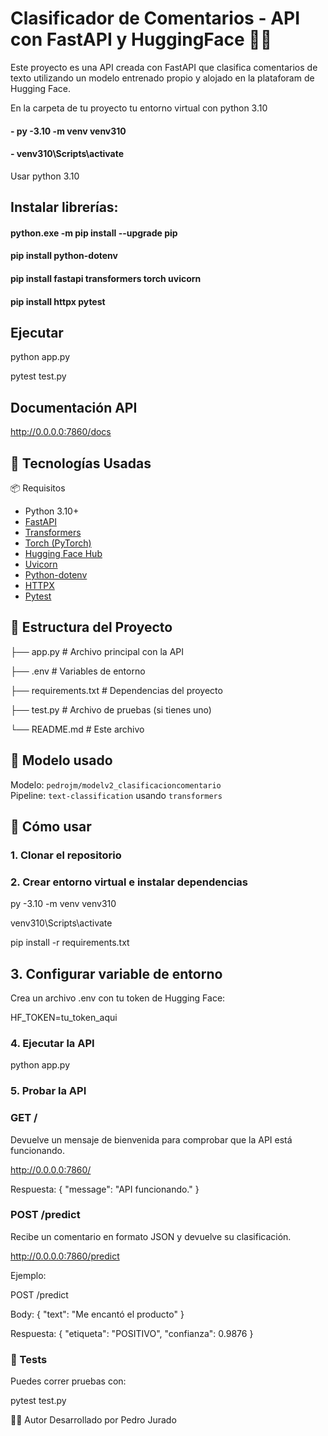 # Clasificador de Comentarios - API con FastAPI y HuggingFace 🤖🚀

Este proyecto es una API creada con FastAPI que clasifica comentarios de texto utilizando un modelo entrenado propio y alojado en la plataforam de Hugging Face.

En la carpeta de tu proyecto tu entorno virtual con python 3.10

#### - py -3.10 -m venv venv310
#### - venv310\Scripts\activate
Usar python 3.10

## Instalar librerías:
#### python.exe -m pip install --upgrade pip   
#### pip install python-dotenv
#### pip install fastapi transformers torch uvicorn
#### pip install httpx pytest

## Ejecutar 
python app.py

pytest test.py

## Documentación API
http://0.0.0.0:7860/docs  

## 🚀 Tecnologías Usadas
📦 Requisitos
- Python 3.10+
- [FastAPI](https://fastapi.tiangolo.com/)
- [Transformers](https://huggingface.co/docs/transformers/)
- [Torch (PyTorch)](https://pytorch.org/)
- [Hugging Face Hub](https://huggingface.co/)
- [Uvicorn](https://www.uvicorn.org/)
- [Python-dotenv](https://pypi.org/project/python-dotenv/)
- [HTTPX](https://www.python-httpx.org/)
- [Pytest](https://docs.pytest.org/)

## 📁 Estructura del Proyecto
├── app.py # Archivo principal con la API

├── .env # Variables de entorno 
 
├── requirements.txt # Dependencias del proyecto
 
├── test.py # Archivo de pruebas (si tienes uno)
 
└── README.md # Este archivo
 
## 🧠 Modelo usado
Modelo: `pedrojm/modelv2_clasificacioncomentario`  
Pipeline: `text-classification` usando `transformers`

## 🚀 Cómo usar

### 1. Clonar el repositorio

### 2. Crear entorno virtual e instalar dependencias

py -3.10 -m venv venv310

venv310\Scripts\activate

pip install -r requirements.txt

##  3. Configurar variable de entorno
Crea un archivo .env con tu token de Hugging Face:

HF_TOKEN=tu_token_aqui

### 4. Ejecutar la API
python app.py

### 5. Probar la API

### GET /
Devuelve un mensaje de bienvenida para comprobar que la API está funcionando.

http://0.0.0.0:7860/ 

Respuesta:
{
  "message": "API funcionando."
}

### POST /predict
Recibe un comentario en formato JSON y devuelve su clasificación.

http://0.0.0.0:7860/predict 

Ejemplo:

POST /predict

Body: {
  "text": "Me encantó el producto"
}

Respuesta: {
  "etiqueta": "POSITIVO",
  "confianza": 0.9876
}

### 🧪 Tests

Puedes correr pruebas con:

pytest test.py

👨‍💻 Autor
Desarrollado por Pedro Jurado


